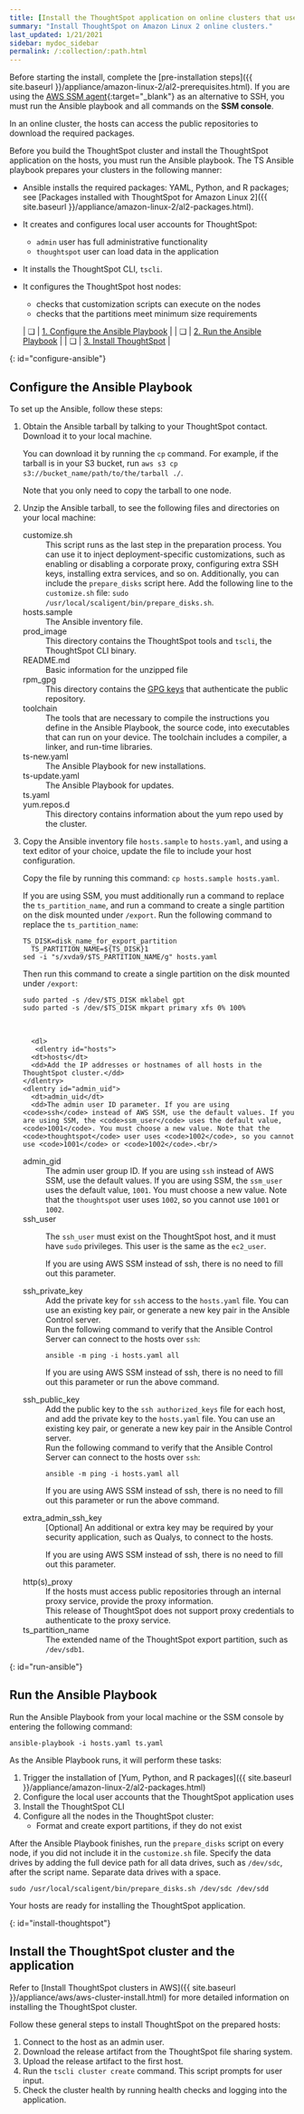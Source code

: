 ```yaml
---
title: [Install the ThoughtSpot application on online clusters that use Amazon Linux 2]
summary: "Install ThoughtSpot on Amazon Linux 2 online clusters."
last_updated: 1/21/2021
sidebar: mydoc_sidebar
permalink: /:collection/:path.html
---
```

Before starting the install, complete the [pre-installation steps]({{ site.baseurl }}/appliance/amazon-linux-2/al2-prerequisites.html). If you are using the [AWS SSM agent](https://docs.aws.amazon.com/systems-manager/latest/userguide/ssm-agent.html){:target="_blank"} as an alternative to SSH, you must run the Ansible playbook and all commands on the __SSM console__.

In an online cluster, the hosts can access the public repositories to download the required packages.

Before you build the ThoughtSpot cluster and install the ThoughtSpot application on the hosts, you must run the Ansible playbook. The TS Ansible playbook prepares your clusters in the following manner:

- Ansible installs the required packages: YAML, Python, and R packages; see [Packages installed with ThoughtSpot for Amazon Linux 2]({{ site.baseurl }}/appliance/amazon-linux-2/al2-packages.html).
- It creates and configures local user accounts for ThoughtSpot:
   - `admin` user has full administrative functionality
   - `thoughtspot` user can load data in the application
- It installs the ThoughtSpot CLI, `tscli`.
- It configures the ThoughtSpot host nodes:
   - checks that customization scripts can execute on the nodes
   - checks that the partitions meet minimum size requirements

   | &#10063; | [1. Configure the Ansible Playbook](#configure-ansible) |
   | &#10063; | [2. Run the Ansible Playbook](#run-ansible) |
   | &#10063; | [3. Install ThoughtSpot](#install-thoughtspot) |

{: id="configure-ansible"}
## Configure the Ansible Playbook

To set up the Ansible, follow these steps:

<ol>
  <li><p>Obtain the Ansible tarball by talking to your ThoughtSpot contact. Download it to your local machine.</p> <p>You can download it by running the <code>cp</code> command. For example, if the tarball is in your S3 bucket, run <code>aws s3 cp s3://bucket_name/path/to/the/tarball ./</code>.</p> <p>Note that you only need to copy the tarball to one node.</p></li>

  <li>Unzip the Ansible tarball, to see the following files and directories on your local machine:<br/>
   <dl>
    <dlentry>
      <dt>customize.sh</dt>
      <dd>This script runs as the last step in the preparation process. You can use it to inject deployment-specific customizations, such as enabling or disabling a corporate proxy, configuring extra SSH keys, installing extra services, and so on. Additionally, you can include the <code>prepare_disks</code> script here. Add the following line to the <code>customize.sh</code> file: <code>sudo /usr/local/scaligent/bin/prepare_disks.sh</code>.</dd>
    </dlentry>
    <dlentry>
      <dt>hosts.sample</dt>
      <dd>The Ansible inventory file.</dd>
    </dlentry>
    <dlentry>
      <dt>prod_image</dt>
      <dd>This directory contains the ThoughtSpot tools and <code>tscli</code>, the ThoughtSpot CLI binary.</dd>
    </dlentry>
    <dlentry>
      <dt>README.md</dt>
      <dd>Basic information for the unzipped file</dd>
    </dlentry>
    <dlentry>
      <dt>rpm_gpg</dt>
      <dd>This directory contains the <a href="https://docs.aws.amazon.com/AWSEC2/latest/UserGuide/ec2rl_verify.html" target="_blank">GPG keys</a> that authenticate the public repository.</dd>
    </dlentry>
    <dlentry>
      <dt>toolchain</dt>
      <dd>The tools that are necessary to compile the instructions you define in the Ansible Playbook, the source code, into executables that can run on your device. The toolchain includes a compiler, a linker, and run-time libraries.</dd>
    </dlentry>
    <dlentry>
      <dt>ts-new.yaml</dt>
      <dd>The Ansible Playbook for new installations.</dd>
    </dlentry>
    <dlentry>
      <dt>ts-update.yaml</dt>
      <dd>The Ansible Playbook for updates.</dd>
    </dlentry>
    <dlentry>
      <dt>ts.yaml</dt>
      <dd></dd>
    </dlentry>
    <dlentry>
      <dt>yum.repos.d</dt>
      <dd>This directory contains information about the yum repo used by the cluster.</dd>
    </dlentry>
  </dl>
  </li>

  <li><p>Copy the Ansible inventory file <code>hosts.sample</code> to <code>hosts.yaml</code>, and using a text editor of your choice, update the file to include your host configuration.</p> <p>Copy the file by running this command: <code>cp hosts.sample hosts.yaml</code>. </p>
  <p>If you are using SSM, you must additionally run a command to replace the <code>ts_partition_name</code>, and run a command to create a single partition on the disk mounted under <code>/export</code>. Run the following command to replace the <code>ts_partition_name</code>:<br> <pre><code>TS_DISK=disk_name_for_export_partition
  TS_PARTITION_NAME=${TS_DISK}1
sed -i "s/xvda9/$TS_PARTITION_NAME/g" hosts.yaml</code></pre> Then run this command to create a single partition on the disk mounted under <code>/export</code>: <br> <pre><code>sudo parted -s /dev/$TS_DISK mklabel gpt
sudo parted -s /dev/$TS_DISK mkpart primary xfs 0% 100%</code></pre></p>
  <br/>

      <dl>
       <dlentry id="hosts">
      <dt>hosts</dt>
      <dd>Add the IP addresses or hostnames of all hosts in the ThoughtSpot cluster.</dd>
    </dlentry>
    <dlentry id="admin_uid">
      <dt>admin_uid</dt>
      <dd>The admin user ID parameter. If you are using <code>ssh</code> instead of AWS SSM, use the default values. If you are using SSM, the <code>ssm_user</code> uses the default value, <code>1001</code>. You must choose a new value. Note that the <code>thoughtspot</code> user uses <code>1002</code>, so you cannot use <code>1001</code> or <code>1002</code>.<br/>
</dd>
    </dlentry>
    <dlentry id="admin-gid">
      <dt>admin_gid</dt>
      <dd>The admin user group ID. If you are using <code>ssh</code> instead of AWS SSM, use the default values. If you are using SSM, the <code>ssm_user</code> uses the default value, <code>1001</code>. You must choose a new value. Note that the <code>thoughtspot</code> user uses <code>1002</code>, so you cannot use <code>1001</code> or <code>1002</code>.<br/>
</dd>
    </dlentry>
    <dlentry id="ssh_user">
      <dt>ssh_user</dt>
      <dd><p>The <code>ssh_user</code> must exist on the ThoughtSpot host, and it must have <code>sudo</code> privileges. This user is the same as the <code>ec2_user</code>.</p>
      <p>If you are using AWS SSM instead of ssh, there is no need to fill out this parameter.</p>
</dd>
    </dlentry>
    <dlentry id="ssh_private_key">
      <dt>ssh_private_key</dt>
      <dd>Add the private key for <code>ssh</code> access to the <code>hosts.yaml</code> file. You can use an existing key pair, or generate a new key pair in the Ansible Control server.<br/>
      Run the following command to verify that the Ansible Control Server can connect to the hosts over <code>ssh</code>:<br/><pre><code>ansible -m ping -i hosts.yaml all</code></pre>
      <p>If you are using AWS SSM instead of ssh, there is no need to fill out this parameter or run the above command.</p></dd>
    </dlentry>
    <dlentry id="ssh_public_key">
      <dt>ssh_public_key</dt>
      <dd>Add the public key to the <code>ssh authorized_keys</code> file for each host, and add the private key to the <code>hosts.yaml</code> file. You can use an existing key pair, or generate a new key pair in the Ansible Control server.<br/>
      Run the following command to verify that the Ansible Control Server can connect to the hosts over <code>ssh</code>:<br/><pre><code>ansible -m ping -i hosts.yaml all</code></pre>
      <p>If you are using AWS SSM instead of ssh, there is no need to fill out this parameter or run the above command.</p></dd>
    </dlentry>
    <dlentry id="extra_admin_ssh_key">
      <dt>extra_admin_ssh_key</dt>
      <dd>[Optional] An additional or extra key may be required by your security application, such as Qualys, to connect to the hosts.
      <p>If you are using AWS SSM instead of ssh, there is no need to fill out this parameter.</p></dd>
    </dlentry>
    <dlentry id="http(s)_proxy">
      <dt>http(s)_proxy</dt>
      <dd>If the hosts must access public repositories through an internal proxy service, provide the proxy information.<br/>
      This release of ThoughtSpot does not support proxy credentials to authenticate to the proxy service.</dd>
    </dlentry>  
    <dlentry id="ts_partition_name">
      <dt>ts_partition_name</dt>
      <dd>The extended name of the ThoughtSpot export partition, such as <code>/dev/sdb1</code>.</dd>
    </dlentry>
  </dl>
  </li>
</ol>

{: id="run-ansible"}
## Run the Ansible Playbook

Run the Ansible Playbook from your local machine or the SSM console by entering the following command:

```
ansible-playbook -i hosts.yaml ts.yaml
```

As the Ansible Playbook runs, it will perform these tasks:

  1. Trigger the installation of [Yum, Python, and R packages]({{ site.baseurl }}/appliance/amazon-linux-2/al2-packages.html)
  2. Configure the local user accounts that the ThoughtSpot application uses
  3. Install the ThoughtSpot CLI
  4. Configure all the nodes in the ThoughtSpot cluster:
     - Format and create export partitions, if they do not exist

After the Ansible Playbook finishes, run the `prepare_disks` script on every node, if you did not include it in the `customize.sh` file. Specify the data drives by adding the full device path for all data drives, such as `/dev/sdc`, after the script name. Separate data drives with a space.

```
sudo /usr/local/scaligent/bin/prepare_disks.sh /dev/sdc /dev/sdd
```

Your hosts are ready for installing the ThoughtSpot application.

{: id="install-thoughtspot"}
## Install the ThoughtSpot cluster and the application

Refer to [Install ThoughtSpot clusters in AWS]({{ site.baseurl }}/appliance/aws/aws-cluster-install.html) for more detailed information on installing the ThoughtSpot cluster.

Follow these general steps to install ThoughtSpot on the prepared hosts:

1. Connect to the host as an admin user.
1. Download the release artifact from the ThoughtSpot file sharing system.
2. Upload the release artifact to the first host.
3. Run the `tscli cluster create` command. This script prompts for user input.
4. Check the cluster health by running health checks and logging into the application.
